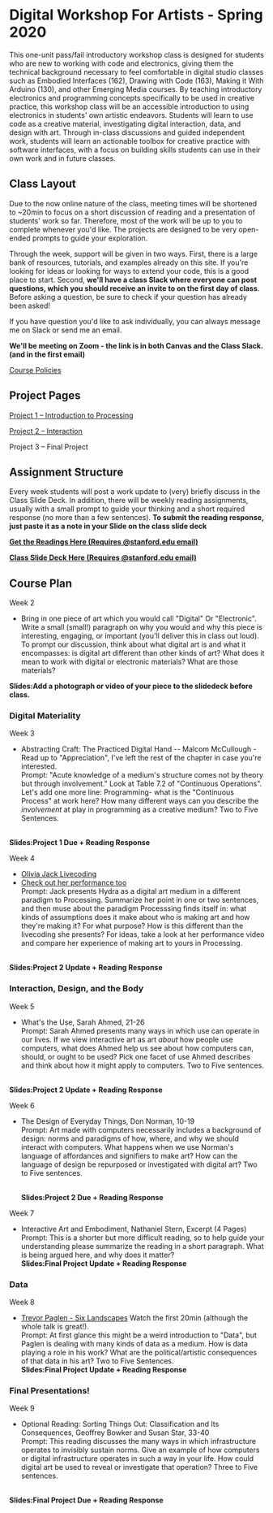 # Digital Workshop For Artists - Spring 2020

This one-unit pass/fail introductory workshop class is designed for students who are
new to working with code and electronics, giving them the technical background necessary to
feel comfortable in digital studio classes such as Embodied Interfaces (162), Drawing with Code
(163), Making it With Arduino (130), and other Emerging Media courses. By teaching
introductory electronics and programming concepts specifically to be used in creative practice,
this workshop class will be an accessible introduction to using electronics in students' own
artistic endeavors. Students will learn to use code as a creative material, investigating digital 
interaction, data, and design with art. Through in-class discussions and guided independent work,
students will learn an actionable toolbox for creative practice with software interfaces, with a focus on building skills students
can use in their own work and in future classes.

## Class Layout
Due to the now online nature of the class, meeting times will be shortened to ~20min to focus on a short discussion of reading and a presentation of students' work so far. Therefore, most of the work will be up to you to complete whenever you'd like. The projects are designed to be very open-ended prompts to guide your exploration.

Through the week, support will be given in two ways. First, there is a large bank of resources, tutorials, and examples already on this site. If you're looking for ideas or looking for ways to extend your code, this is a good place to start. Second, **we'll have a class Slack where everyone can post questions, which you should receive an invite to on the first day of class**. Before asking a question, be sure to check if your question has already been asked! 

If you have question you'd like to ask individually, you can always message me on Slack or send me an email. 

**We'll be meeting on Zoom - the link is in both Canvas and the Class Slack. (and in the first email)**

[Course Policies](https://github.com/erawn/Digital-Workshop-For-Artists-2020/blob/master/Course%20Policies.md)

## Project Pages

[Project 1 – Introduction to Processing](https://github.com/erawn/Digital-Workshop-For-Artists-2020/blob/master/Project%201%20-%20Introduction%20to%20Processing.md)

[Project 2 – Interaction](https://github.com/erawn/Digital-Workshop-For-Artists-2020/blob/master/Project%202-%20Interactivity.md)

Project 3 – Final Project

## Assignment Structure
Every week students will post a work update to (very) briefly discuss in the Class Slide Deck. In addition, there will be weekly reading assignments, usually with a small prompt to guide your thinking and a short required response (no more than a few sentences). **To submit the reading response, just paste it as a note in your Slide on the class slide deck**

**[Get the Readings Here (Requires @stanford.edu email)](https://drive.google.com/drive/folders/1ERiMNj-_5ZBVQNevuahEDNr1m5JeXmdU?usp=sharing)**

**[Class Slide Deck Here (Requires @stanford.edu email)](https://docs.google.com/presentation/d/1IOO9QbiZQcIALmaGqD05RVyUlH74awBG1mb2NLsPSLo/edit?usp=sharing)**

## Course Plan 

Week 2 
  - Bring in one piece of art which you would call "Digital" Or "Electronic". Write a small (small!) paragraph on why you would and why this piece is interesting, engaging, or important (you'll deliver this in class out loud). To prompt our discussion, think about what digital art is and what it encompasses: is digital art different than other kinds of art? What does it mean to work with digital or electronic materials? What are those materials? 
  
**Slides:Add a photograph or video of your piece to the slidedeck before class.**
  
### Digital Materiality
Week 3
  - Abstracting Craft: The Practiced Digital Hand -- Malcom McCullough - Read up to "Appreciation", I've left the rest of the chapter in case you're interested. 
     <br>Prompt: "Acute knowledge of a medium's structure comes not by theory but through involvement." Look at Table 7.2 of "Continuous Operations". Let's add one more line: Programming- what is the "Continuous Process" at work here? How many different ways can you describe the *involvement* at play in programming as a creative medium? Two to Five Sentences. 
     
 <br> **Slides:Project 1 Due + Reading Response**<br>
 
Week 4
  - [Olivia Jack Livecoding](https://www.youtube.com/watch?v=cw7tPDrFIQg)
  - [Check out her performance too](https://www.youtube.com/watch?v=jyEIDNtt9Hs)
   <br> Prompt: Jack presents Hydra as a digital art medium in a different paradigm to Processing. Summarize her point in one or two sentences, and then muse about the paradigm Processsing finds itself in: what kinds of assumptions does it make about who is making art and how they're making it? For what purpose? How is this different than the livecoding she presents? For ideas, take a look at her performance video and compare her experience of making art to yours in Processing. 

 <br> **Slides:Project 2 Update + Reading Response**<br>
### Interaction, Design, and the Body

Week 5
 - What's the Use, Sarah Ahmed, 21-26
    <br>Prompt: Sarah Ahmed presents many ways in which use can operate in our lives. If we view interactive art as art *about* how people  use computers, what does Ahmed help us see about how computers can, should, or ought to be used? Pick one facet of use Ahmed describes and think about how it might apply to computers. Two to Five sentences.  
    
 <br> **Slides:Project 2 Update + Reading Response**<br>
 
Week 6
  - The Design of Everyday Things, Don Norman, 10-19
    <br>Prompt: Art made with computers necessarily includes a background of design: norms and paradigms of how, where, and why we should interact with computers. What happens when we use Norman's language of affordances and signifiers to make art? How can the language of design be repurposed or investigated with digital art? Two to Five sentences. 
    
     <br> **Slides:Project 2 Due + Reading Response** <br>
     
Week 7
  - Interactive Art and Embodiment, Nathaniel Stern, Excerpt (4 Pages)
    <br>Prompt: This is a shorter but more difficult reading, so to help guide your understanding please summarize the reading in a short paragraph. What is being argued here, and why does it matter? 
     <br> **Slides:Final Project Update + Reading Response** <br>


### Data 

Week 8
  - [Trevor Paglen - Six Landscapes](https://youtu.be/j56s46e97Lo)
    Watch the first 20min (although the whole talk is great!). 
    <br>Prompt: At first glance this might be a weird introduction to "Data", but Paglen is dealing with many kinds of data as a medium. How is data playing a role in his work? What are the political/artistic consequences of that data in his art? Two to Five Sentences.
    <br> **Slides:Final Project Update + Reading Response** <br>
### Final Presentations!
Week 9 
  - Optional Reading: Sorting Things Out: Classification and Its Consequences, Geoffrey Bowker and Susan Star, 33-40
    <br>Prompt: This reading discusses the many ways in which infrastructure operates to invisibly sustain norms. Give an example of how computers or digital infrastructure operates in such a way in your life. How could digital art be used to reveal or investigate that operation? Three to Five sentences. 
  
 <br> **Slides:Final Project Due + Reading Response**


